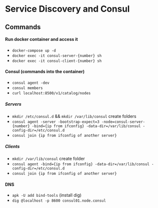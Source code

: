 # Service Discovery and Consul

## Commands

#### Run docker container and access it

- `docker-compose up -d`
- `docker exec -it consul-server-{number} sh`
- `docker exec -it consul-client-{number} sh`

#### Consul (commands into the container)

- `consul agent -dev`
- `consul members`
- `curl localhost:8500/v1/catalog/nodes`

##### Servers

- `mkdir /etc/consul.d` && `mkdir /var/lib/consul` create folders
- `consul agent -server -bootstrap-expect=3 -node=consul-server-{number} -bind={ip from ifconfig} -data-dir=/var/lib/consul -config-dir=/etc/consul.d`
- `consul join {ip from ifconfig of another server}`

##### Clients

- `mkdir /var/lib/consul` create folder
- `consul agent -bind={ip from ifconfig} -data-dir=/var/lib/consul -config-dir=/etc/consul.d`
- `consul join {ip from ifconfig of another server}`

#### DNS

- `apk -U add bind-tools` (install dig)
- `dig @localhost -p 8600 consul01.node.consul`
